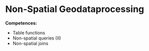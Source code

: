 # Non-Spatial Geodataprocessing
**Competences:**
* Table functions
* Non-spatial queries (II)
* Non-spatial joins